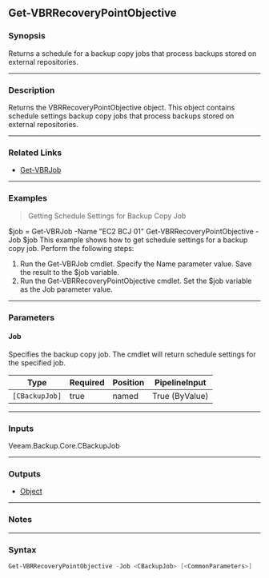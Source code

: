Get-VBRRecoveryPointObjective
-----------------------------

### Synopsis
Returns a schedule for a backup copy jobs that process backups stored on external repositories.

---

### Description

Returns the VBRRecoveryPointObjective object.
This object contains schedule settings backup copy jobs that process backups stored on external repositories.

---

### Related Links
* [Get-VBRJob](Get-VBRJob)

---

### Examples
> Getting Schedule Settings for Backup Copy Job

$job = Get-VBRJob -Name "EC2 BCJ 01"
Get-VBRRecoveryPointObjective -Job $job
This example shows how to get schedule settings for a backup copy job.
Perform the following steps:
1. Run the Get-VBRJob cmdlet. Specify the Name parameter value. Save the result to the $job variable.
2. Run the Get-VBRRecoveryPointObjective cmdlet. Set the $job variable as the Job parameter value.

---

### Parameters
#### **Job**
Specifies the backup copy job. The cmdlet will return schedule settings for the specified job.

|Type          |Required|Position|PipelineInput |
|--------------|--------|--------|--------------|
|`[CBackupJob]`|true    |named   |True (ByValue)|

---

### Inputs
Veeam.Backup.Core.CBackupJob

---

### Outputs
* [Object](https://learn.microsoft.com/en-us/dotnet/api/System.Object)

---

### Notes

---

### Syntax
```PowerShell
Get-VBRRecoveryPointObjective -Job <CBackupJob> [<CommonParameters>]
```
